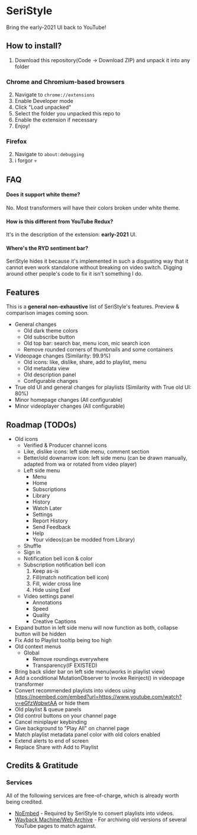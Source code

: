 # SeriStyle
Bring the early-2021 UI back to YouTube!

## How to install? <!-- This could use a better English -->
1. Download this repository(Code -> Download ZIP) and unpack it into any folder
### Chrome and Chromium-based browsers
2. Navigate to `chrome://extensions`
3. Enable Developer mode
4. Click "Load unpacked"
5. Select the folder you unpacked this repo to
6. Enable the extension if necessary
7. Enjoy!
### Firefox
2. Navigate to `about:debugging`
3. i forgor 💀

## FAQ <!-- Nobody ever asked one. Oh well. -->
#### Does it support white theme?
No. Most transformers will have their colors broken under white theme.
#### How is this different from YouTube Redux?
It's in the description of the extension: **early-2021** UI.
#### Where's the RYD sentiment bar?
SeriStyle hides it because it's implemented in such a disgusting way that it cannot even work standalone without breaking on video switch. Digging around other people's code to fix it isn't something I do.

## Features
This is a **general non-exhaustive** list of SeriStyle's features. Preview & comparison images coming soon.
- General changes
  - Old dark theme colors
  - Old subscribe button
  - Old top bar: search bar, menu icon, mic search icon
  - Remove rounded corners of thumbnails and some containers
- Videopage changes (Similarity: 99.9%)
  - Old icons: like, dislike, share, add to playlist, menu
  - Old metadata view
  - Old description panel
  - Configurable changes
- True old UI and general changes for playlists (Similarity with True old UI: 80%)
- Minor homepage changes (All configurable)
- Minor videoplayer changes (All configurable)

## Roadmap (TODOs)
- Old icons
  - Verified & Producer channel icons
  - Like, dislike icons: left side menu, comment section
  - Better/old downarrow icon: left side menu (can be drawn manually, adapted from wa or rotated from video player)
  - Left side menu
    - Menu
    - Home
    - Subscriptions
    - Library
    - History
    - Watch Later
    - Settings
    - Report History
    - Send Feedback
    - Help
    - Your videos(can be modded from Library)
  - Shuffle
  - Sign in
  - Notification bell icon & color
  - Subscription notification bell icon
    1. Keep as-is
    2. Fill(match notification bell icon)
    3. Fill, wider cross line
    4. Hide using Exel
  - Video settings panel
    - Annotations
    - Speed
    - Quality
    - Creative Captions
- Expand button in left side menu will now function as both, collapse button will be hidden
- Fix Add to Playlist tooltip being too high
- Old context menus
  - Global
    - Remove roundings everywhere
    - Transparency(IF EXISTED)
- Bring back slider bar on left side menu(works in playlist view)
- Add a conditional MutationObserver to invoke Reinject() in videopage transformer
- Convert recommended playlists into videos using https://noembed.com/embed?url=https://www.youtube.com/watch?v=eGfzWqbwtAA or hide them
- Old playlist & queue panels
- Old control buttons on your channel page
- Cancel miniplayer keybinding
- Give background to "Play All" on channel page
- Match playlist metadata panel color with old colors enabled
- Extend alerts to end of screen
- Replace Share with Add to Playlist

## Credits & Gratitude
### Services
All of the following services are free-of-charge, which is already worth being credited.
- [NoEmbed](https://noembed.com) - Required by SeriStyle to convert playlists into videos.
- [Wayback Machine/Web Archive](https://web.archive.org) - For archiving old versions of several YouTube pages to match against.
